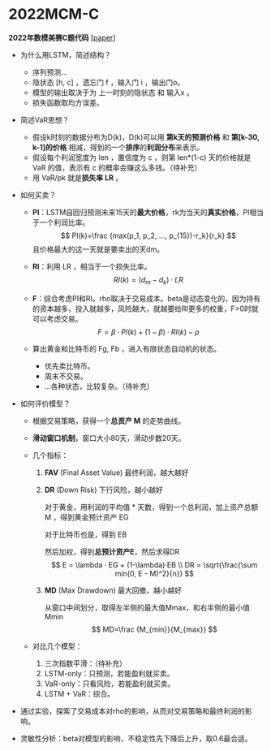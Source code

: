 # 2022MCM-C
**2022年数模美赛C题代码** [[paper](https://github.com/dreaming-qin/2022MCM-C/blob/master/paper.pdf)]

- 为什么用LSTM，简述结构？

  - 序列预测...
  - 隐状态 [h, c] ，遗忘门 f ，输入门 i ，输出门o。
  - 模型的输出取决于为 上一时刻的隐状态 和 输入x 。
  - 损失函数取均方误差。

- 简述VaR思想？

  - 假设k时刻的数据分布为D(k)，D(k)可以用 **第k天的预测价格** 和 **第[k-30, k-1]的价格** 相减，得到的一个**排序**的**利润分布**来表示。
  - 假设每个利润宽度为 len ，置信度为 c ，则第 len*(1-c) 天的价格就是 VaR 的值，表示有 c 的概率会赚这么多钱。（待补充）
  - 用 VaR/pk 就是**损失率 LR** 。

- 如何买卖？

  - **PI**：LSTM自回归预测未来15天的**最大价格**，rk为当天的**真实价格**，PI相当于一个利润比率。
    $$
    PI(k)=\frac {max(p_1, p_2, ..., p_{15})-r_k}{r_k}
    $$
    且价格最大的这一天就是要卖出的天dm。

  - **RI**：利用 LR ，相当于一个损失比率。
    $$
    RI(k)=(d_m-d_k) · LR
    $$
    

  - **F**：综合考虑PI和RI。rho取决于交易成本。beta是动态变化的，因为持有的资本越多，投入就越多，风险越大，就越要给RI更多的权重，F>0时就可以考虑交易。
    $$
    F=\beta · PI(k) + (1-\beta) · RI(k) - \rho
    $$

  - 算出黄金和比特币的 Fg, Fb ，进入有限状态自动机的状态。

    - 优先卖比特币。
    - 周末不交易。
    - ...各种状态，比较复杂。（待补充）

- 如何评价模型？

  - 根据交易策略，获得一个**总资产 M** 的走势曲线。

  - **滑动窗口机制**，窗口大小80天，滑动步数20天。

  - 几个指标：

    1. **FAV** (Final Asset Value) 最终利润，越大越好

    2. **DR** (Down Risk) 下行风险，越小越好

       对于黄金，用利润的平均值 * 天数，得到一个总利润，加上资产总额 M ，得到黄金预计资产 EG

       对于比特币也是，得到 EB

       然后加权，得到**总预计资产E**，然后求得DR
       $$
       E = \lambda · EG + (1-\lambda)·EB \\
       DR = \sqrt{\frac{\sum min(0, E - M)^2}{n}}
       $$
       

    3. **MD** (Max Drawdown) 最大回撤，越小越好

       从窗口中间划分，取得左半侧的最大值Mmax，和右半侧的最小值Mmin
       $$
       MD=\frac {M_{min}}{M_{max}}
       $$

  - 对比几个模型：

    1. 三次指数平滑：（待补充）
    2. LSTM-only：只预测，若能盈利就买卖。
    3. VaR-only：只看风险，若能盈利就买卖。
    4. LSTM + VaR：综合。

- 通过实验，探索了交易成本对rho的影响，从而对交易策略和最终利润的影响。

- 灵敏性分析：beta对模型的影响，不稳定性先下降后上升，取0.6最合适。
